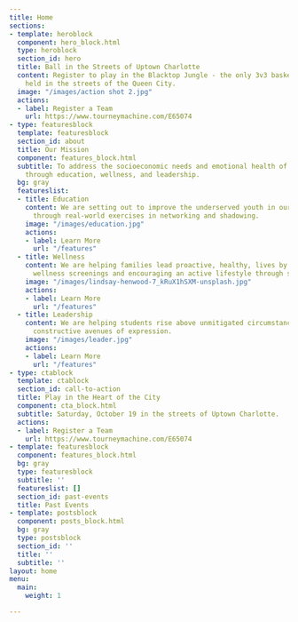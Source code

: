 ```yaml
---
title: Home
sections:
- template: heroblock
  component: hero_block.html
  type: heroblock
  section_id: hero
  title: Ball in the Streets of Uptown Charlotte
  content: Register to play in the Blacktop Jungle - the only 3v3 basketball tournament
    held in the streets of the Queen City.
  image: "/images/action shot 2.jpg"
  actions:
  - label: Register a Team
    url: https://www.tourneymachine.com/E65074
- type: featuresblock
  template: featuresblock
  section_id: about
  title: Our Mission
  component: features_block.html
  subtitle: To address the socioeconomic needs and emotional health of our communities
    through education, wellness, and leadership.
  bg: gray
  featureslist:
  - title: Education
    content: We are setting out to improve the underserved youth in our communities
      through real-world exercises in networking and shadowing.
    image: "/images/education.jpg"
    actions:
    - label: Learn More
      url: "/features"
  - title: Wellness
    content: We are helping families lead proactive, healthy, lives by providing free
      wellness screenings and encouraging an active lifestyle through sports.
    image: "/images/lindsay-henwood-7_kRuX1hSXM-unsplash.jpg"
    actions:
    - label: Learn More
      url: "/features"
  - title: Leadership
    content: We are helping students rise above unmitigated circumstances through
      constructive avenues of expression.
    image: "/images/leader.jpg"
    actions:
    - label: Learn More
      url: "/features"
- type: ctablock
  template: ctablock
  section_id: call-to-action
  title: Play in the Heart of the City
  component: cta_block.html
  subtitle: Saturday, October 19 in the streets of Uptown Charlotte.
  actions:
  - label: Register a Team
    url: https://www.tourneymachine.com/E65074
- template: featuresblock
  component: features_block.html
  bg: gray
  type: featuresblock
  subtitle: ''
  featureslist: []
  section_id: past-events
  title: Past Events
- template: postsblock
  component: posts_block.html
  bg: gray
  type: postsblock
  section_id: ''
  title: ''
  subtitle: ''
layout: home
menu:
  main:
    weight: 1

---
```

